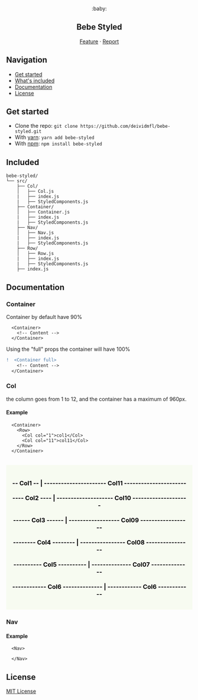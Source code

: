 <p align="center">
 :baby:
</p>

<h2 align="center">
  <strong>
    Bebe Styled
  </strong>
</h2>

<p align="center">
  <a href="https://github.com/deividmfl/bebe-styled/issues">Feature</a>
  ·
  <a href="https://github.com/deividmfl/bebe-styled/issues">Report</a>

</p>

## Navigation

- [Get started](#get-started)
- [What's included](#included)
- [Documentation](#documentation)
- [License](#license)

## Get started

- Clone the repo: `git clone https://github.com/deividmfl/bebe-styled.git`
- With [yarn](https://yarnpkg.com/): `yarn add bebe-styled`
- With [npm](https://www.npmjs.com/): `npm install bebe-styled`

## Included

```text
bebe-styled/
└── src/
    ├── Col/
    │   ├── Col.js
    |   ├── index.js
    |   ├── StyledComponents.js
    ├── Container/
    │   ├── Container.js
    |   ├── index.js
    |   ├── StyledComponents.js
    ├── Nav/
    │   ├── Nav.js
    |   ├── index.js
    |   ├── StyledComponents.js
    ├── Row/
    │   ├── Row.js
    |   ├── index.js
    |   ├── StyledComponents.js
    ├── index.js
```

## Documentation

<h3>
  <strong>Container</strong>
</h3>

<p>Container by default have 90%</p>

```text
  <Container>
    <!-- Content -->
  </Container>
```

<p>Using the "full" props the container will have 100%</p>

```diff
!  <Container full>
    <!-- Content -->
  </Container>
```

<h3>
  <strong>Col</strong>
</h3>

<p>the column goes from 1 to 12, and the container has a maximum of 960px.</p>

<h4>
  <strong>Example</strong>
</h4>

```text
  <Container>
    <Row>
      <Col col="1">col1</Col>
      <Col col="11">col11</Col>
    </Row>
  </Container>
```
<br>
<div style="background-color: #f7fbf1; color:black; padding: 1rem;">
  <h3 align="center">
    -- Col1 -- | ---------------------- Col11 ----------------------
    <br>
    <br>
    ---- Col2 ---- | -------------------- Col10 --------------------
    <br>
    <br>
    ------ Col3 ------ | ------------------ Col09 ------------------
    <br>
    <br>
    -------- Col4 -------- | ---------------- Col08 ----------------
    <br>
    <br>
    ---------- Col5 ---------- | -------------- Col07 --------------
    <br>
    <br>
    ------------ Col6 -------------- | ------------ Col6 ------------
  </h3>
</div>

<h3>
  <strong>Nav</strong>
</h3>

<h4>
  <strong>Example</strong>
</h4>

```text
  <Nav>

  </Nav>
```

## License

[MIT License](https://github.com/deividmfl/bebe-styled/blob/master/LICENSE)